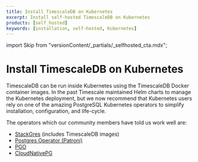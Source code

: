 ```yaml
---
title: Install TimescaleDB on Kubernetes
excerpt: Install self-hosted TimescaleDB on Kubernetes
products: [self_hosted]
keywords: [installation, self-hosted, Kubernetes]
---
```


import Skip from "versionContent/_partials/_selfhosted_cta.mdx";

# Install TimescaleDB on Kubernetes

TimescaleDB can be run inside Kubernetes using the TimescaleDB Docker 
container images. In the past Timescale maintained Helm charts to 
manage the Kubernetes deployment, but we now recommend that Kubernetes
users rely on one of the amazing PostgreSQL Kubernetes operators to 
simplify installation, configuration, and life-cycle.

<Skip />

The operators which our community members have told us work well are:

- [StackGres][stackgres] (includes TimescaleDB images)
- [Postgres Operator (Patroni)][patroni] 
- [PGO][pgo]
- [CloudNativePG][cnpg]


[stackgres]: https://github.com/ongres/stackgres
[patroni]: https://github.com/zalando/postgres-operator
[pgo]: https://github.com/CrunchyData/postgres-operator
[cnpg]: https://github.com/cloudnative-pg/cloudnative-pg

